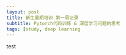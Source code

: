 ```yaml
---
layout: post
title: 新生暑期培训-第一周记录
subtitle: Pytorch代码训练 & 深度学习问题的思考
tags: [study, deep learning
---
```




test